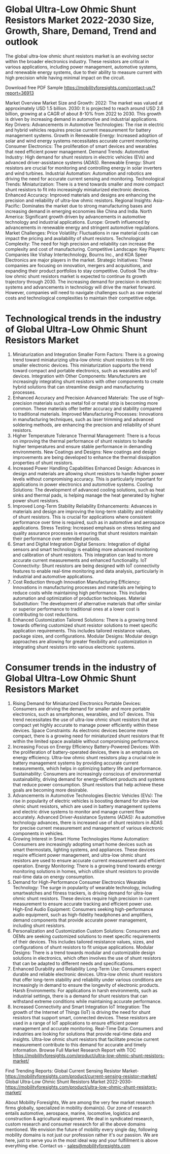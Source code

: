 # Global Ultra-Low Ohmic Shunt Resistors Market 2022-2030 Size, Growth, Share, Demand, Trend and outlook
The global ultra-low ohmic shunt resistors market is an evolving sector within the broader electronics industry. These resistors are critical in various applications, including power management, automotive systems, and renewable energy systems, due to their ability to measure current with high precision while having minimal impact on the circuit.

Download free PDF Sample https://mobilityforesights.com/contact-us/?report=36913 

Market Overview
Market Size and Growth:
2022: The market was valued at approximately USD 1.5 billion.
2030: It is projected to reach around USD 2.8 billion, growing at a CAGR of about 8-10% from 2022 to 2030. This growth is driven by increasing demand in automotive and industrial applications.
Key Drivers:
Advancements in Automotive Technologies: The rise in electric and hybrid vehicles requires precise current measurement for battery management systems.
Growth in Renewable Energy: Increased adoption of solar and wind energy systems necessitates accurate current monitoring.
Consumer Electronics: The proliferation of smart devices and wearables that need efficient power management.
Demand Trends:
Automotive Industry: High demand for shunt resistors in electric vehicles (EVs) and advanced driver-assistance systems (ADAS).
Renewable Energy: Shunt resistors are crucial for monitoring and controlling energy in solar inverters and wind turbines.
Industrial Automation: Automation and robotics are driving the need for accurate current sensing and monitoring.
Technological Trends:
Miniaturization: There is a trend towards smaller and more compact shunt resistors to fit into increasingly miniaturized electronic devices.
Enhanced Accuracy: Improved materials and designs are enhancing the precision and reliability of ultra-low ohmic resistors.
Regional Insights:
Asia-Pacific: Dominates the market due to strong manufacturing bases and increasing demand in emerging economies like China and India.
North America: Significant growth driven by advancements in automotive technology and industrial applications.
Europe: Growth influenced by advancements in renewable energy and stringent automotive regulations.
Market Challenges:
Price Volatility: Fluctuations in raw material costs can impact the pricing and availability of shunt resistors.
Technological Complexity: The need for high precision and reliability can increase the complexity and cost of manufacturing.
Competitive Landscape:
Key Players: Companies like Vishay Intertechnology, Bourns Inc., and KOA Speer Electronics are major players in the market.
Strategic Initiatives: These companies are focusing on innovation, mergers and acquisitions, and expanding their product portfolios to stay competitive.
Outlook
The ultra-low ohmic shunt resistors market is expected to continue its growth trajectory through 2030. The increasing demand for precision in electronic systems and advancements in technology will drive the market forward. However, companies will need to navigate challenges such as raw material costs and technological complexities to maintain their competitive edge.

# Technological trends in the industry of Global Ultra-Low Ohmic Shunt Resistors Market
1. Miniaturization and Integration
Smaller Form Factors: There is a growing trend toward miniaturizing ultra-low ohmic shunt resistors to fit into smaller electronic devices. This miniaturization supports the trend toward compact and portable electronics, such as wearables and IoT devices.
Integration with Other Components: Manufacturers are increasingly integrating shunt resistors with other components to create hybrid solutions that can streamline design and manufacturing processes.
2. Enhanced Accuracy and Precision
Advanced Materials: The use of high-precision materials such as metal foil or metal strip is becoming more common. These materials offer better accuracy and stability compared to traditional materials.
Improved Manufacturing Processes: Innovations in manufacturing techniques, such as laser trimming and advanced soldering methods, are enhancing the precision and reliability of shunt resistors.
3. Higher Temperature Tolerance
Thermal Management: There is a focus on improving the thermal performance of shunt resistors to handle higher temperatures and ensure stable performance in demanding environments.
New Coatings and Designs: New coatings and design improvements are being developed to enhance the thermal dissipation properties of shunt resistors.
4. Increased Power Handling Capabilities
Enhanced Design: Advances in design and materials are allowing shunt resistors to handle higher power levels without compromising accuracy. This is particularly important for applications in power electronics and automotive systems.
Cooling Solutions: The development of advanced cooling solutions, such as heat sinks and thermal pads, is helping manage the heat generated by higher power shunt resistors.
5. Improved Long-Term Stability
Reliability Enhancements: Advances in materials and design are improving the long-term stability and reliability of shunt resistors. This is crucial for applications where consistent performance over time is required, such as in automotive and aerospace applications.
Stress Testing: Increased emphasis on stress testing and quality assurance processes is ensuring that shunt resistors maintain their performance over extended periods.
6. Smart and Digital Integration
Digital Sensors: Integration of digital sensors and smart technology is enabling more advanced monitoring and calibration of shunt resistors. This integration can lead to more accurate current measurements and enhanced functionality.
IoT Connectivity: Shunt resistors are being designed with IoT connectivity features to enable real-time monitoring and data analysis, particularly in industrial and automotive applications.
7. Cost Reduction through Innovation
Manufacturing Efficiency: Innovations in manufacturing processes and materials are helping to reduce costs while maintaining high performance. This includes automation and optimization of production techniques.
Material Substitution: The development of alternative materials that offer similar or superior performance to traditional ones at a lower cost is contributing to cost reductions.
8. Enhanced Customization
Tailored Solutions: There is a growing trend towards offering customized shunt resistor solutions to meet specific application requirements. This includes tailored resistance values, package sizes, and configurations.
Modular Designs: Modular design approaches are allowing for greater flexibility and customization in integrating shunt resistors into various electronic systems.

# Consumer trends in the industry of Global Ultra-Low Ohmic Shunt Resistors Market
1. Rising Demand for Miniaturized Electronics
Portable Devices: Consumers are driving the demand for smaller and more portable electronics, such as smartphones, wearables, and IoT devices. This trend necessitates the use of ultra-low ohmic shunt resistors that are compact yet highly accurate to manage power efficiently within these devices.
Space Constraints: As electronic devices become more compact, there is a growing need for miniaturized shunt resistors that fit within the limited space available without compromising performance.
2. Increasing Focus on Energy Efficiency
Battery-Powered Devices: With the proliferation of battery-operated devices, there is an emphasis on energy efficiency. Ultra-low ohmic shunt resistors play a crucial role in battery management systems by providing accurate current measurements, which helps in optimizing battery life and performance.
Sustainability: Consumers are increasingly conscious of environmental sustainability, driving demand for energy-efficient products and systems that reduce power consumption. Shunt resistors that help achieve these goals are becoming more desirable.
3. Advancements in Automotive Technologies
Electric Vehicles (EVs): The rise in popularity of electric vehicles is boosting demand for ultra-low ohmic shunt resistors, which are used in battery management systems and electric drive systems to monitor and manage current flow accurately.
Advanced Driver-Assistance Systems (ADAS): As automotive technology advances, there is increased use of shunt resistors in ADAS for precise current measurement and management of various electronic components in vehicles.
4. Growing Interest in Smart Home Technologies
Home Automation: Consumers are increasingly adopting smart home devices such as smart thermostats, lighting systems, and appliances. These devices require efficient power management, and ultra-low ohmic shunt resistors are used to ensure accurate current measurement and efficient operation.
Energy Monitoring: There is a growing trend towards energy monitoring solutions in homes, which utilize shunt resistors to provide real-time data on energy consumption.
5. Demand for High-Performance Consumer Electronics
Wearable Technology: The surge in popularity of wearable technology, including smartwatches and fitness trackers, is driving demand for ultra-low ohmic shunt resistors. These devices require high precision in current measurement to ensure accurate tracking and efficient power use.
High-End Audio Equipment: Consumers seeking high-performance audio equipment, such as high-fidelity headphones and amplifiers, demand components that provide accurate power management, including shunt resistors.
6. Personalization and Customization
Custom Solutions: Consumers and OEMs are seeking customized solutions to meet specific requirements of their devices. This includes tailored resistance values, sizes, and configurations of shunt resistors to fit unique applications.
Modular Designs: There is a trend towards modular and customizable design solutions in electronics, which often involves the use of shunt resistors that can be adapted to different needs and specifications.
7. Enhanced Durability and Reliability
Long-Term Use: Consumers expect durable and reliable electronic devices. Ultra-low ohmic shunt resistors that offer long-term stability and reliability under various conditions are increasingly in demand to ensure the longevity of electronic products.
Harsh Environments: For applications in harsh environments, such as industrial settings, there is a demand for shunt resistors that can withstand extreme conditions while maintaining accurate performance.
8. Increased Connectivity and Smart Integration
IoT Integration: The growth of the Internet of Things (IoT) is driving the need for shunt resistors that support smart, connected devices. These resistors are used in a range of IoT applications to ensure efficient power management and accurate monitoring.
Real-Time Data: Consumers and industries are looking for solutions that provide real-time data and insights. Ultra-low ohmic shunt resistors that facilitate precise current measurement contribute to this demand for accurate and timely information.
Browse Full Market Research Report with TOC https://mobilityforesights.com/product/ultra-low-ohmic-shunt-resistors-market/ 

Find Trending Reports:
Global Current Sensing Resistor Market- https://mobilityforesights.com/product/current-sensing-resistor-market/ 
Global Ultra-Low Ohmic Shunt Resistors Market 2022-2030- https://mobilityforesights.com/product/ultra-low-ohmic-shunt-resistors-market/ 



About Mobility Foresights,
We are among the very few market research firms globally, specialized in mobility domain(s). Our zone of research entails automotive, aerospace, marine, locomotive, logistics and construction & agricultural equipment. We deal in syndicated research, custom research and consumer research for all the above domains mentioned.
We envision the future of mobility every single day, following mobility domains is not just our profession rather it's our passion. We are here, just to serve you in the most ideal way and your fulfillment is above everything else. Contact us -  sales@mobilityforesights.com 







 


